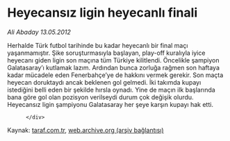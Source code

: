 # Heyecansız ligin heyecanlı finali

*Ali Abaday 13.05.2012*

<div class="yazi">Herhalde Türk futbol tarihinde bu kadar heyecanlı bir final maçı yaşanmamıştır. Şike soruşturmasıyla başlayan, play-off kuralıyla iyice heyecanı giden ligin son maçına tüm Türkiye kilitlendi. Öncelikle şampiyon Galatasaray’ı kutlamak lazım. Ardından bunca zorluğa rağmen son haftaya kadar mücadele eden Fenerbahçe’ye de hakkını vermek gerekir. Son maçta heyecan doruktaydı ancak beklenen gol gelmedi. İki takımda kupayı istediğini belli eden bir şekilde hırsla oynadı. Yine de maçın ilk başlarında bana göre gol olan pozisyon verilseydi durum çok değişik olurdu. Heyecansız ligin şampiyonu Galatasaray her şeye karşın kupayı hak etti.
                                    
          
          
          
          </div>

Kaynak: [taraf.com.tr](http://www.taraf.com.tr/ali-abaday/makale-heyecansiz-ligin-heyecanli-finali.htm), [web.archive.org (arşiv bağlantısı)](http://web.archive.org/web/20130623050858/http://www.taraf.com.tr/ali-abaday/makale-heyecansiz-ligin-heyecanli-finali.htm)
